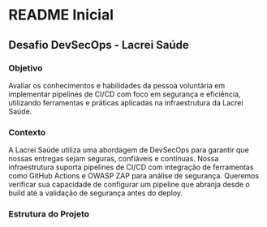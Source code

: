 # README Inicial

## Desafio DevSecOps - Lacrei Saúde

### Objetivo

Avaliar os conhecimentos e habilidades da pessoa voluntária em implementar pipelines de CI/CD com foco em segurança e eficiência, utilizando ferramentas e práticas aplicadas na infraestrutura da Lacrei Saúde.

### Contexto

A Lacrei Saúde utiliza uma abordagem de DevSecOps para garantir que nossas entregas sejam seguras, confiáveis e contínuas. Nossa infraestrutura suporta pipelines de CI/CD com integração de ferramentas como GitHub Actions e OWASP ZAP para análise de segurança. Queremos verificar sua capacidade de configurar um pipeline que abranja desde o build até a validação de segurança antes do deploy.

### Estrutura do Projeto

